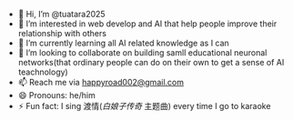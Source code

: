 - 👋 Hi, I’m @tuatara2025
- 👀 I’m interested in web develop and AI that help people improve their relationship with others
- 🌱 I’m currently learning all AI related knowledge as I can
- 💞️ I’m looking to collaborate on building samll educational neuronal networks(that ordinary people can do on their own to get a sense of AI teachnology)
- 📫 Reach me via happyroad002@gmail.com
- 😄 Pronouns: he/him
- ⚡ Fun fact: I sing 渡情(*白娘子传奇* 主题曲) every time I go to karaoke

<!---
tuatara2025/tuatara2025 is a ✨ special ✨ repository because its `README.md` (this file) appears on your GitHub profile.
You can click the Preview link to take a look at your changes.
--->
